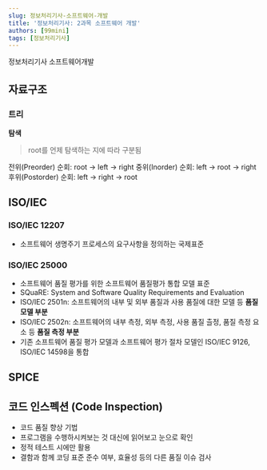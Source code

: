 ```yaml
---
slug: 정보처리기사-소프트웨어-개발
title: '정보처리기사: 2과목 소프트웨어 개발'
authors: [99mini]
tags: [정보처리기사]
---
```


정보처리기사 소프트웨어개발

<!-- truncate -->

## 자료구조

### 트리

**탐색**

> root를 언제 탐색하는 지에 따라 구분됨

전위(Preorder) 순회: root -> left -> right
중위(Inorder) 순회: left -> root -> right
후위(Postorder) 순회: left -> right -> root

## ISO/IEC

### ISO/IEC 12207

- 소프트웨어 생명주기 프로세스의 요구사항을 정의하는 국제표준

### ISO/IEC 25000

- 소프트웨어 품질 평가를 위한 소프트웨어 품질평가 통합 모델 표준
- SQuaRE: System and Software Quality Requirements and Evaluation
- ISO/IEC 2501n: 소프트웨어의 내부 및 외부 품질과 사용 품질에 대한 모델 등 **품질 모델 부분**
- ISO/IEC 2502n: 소프트웨어의 내부 측정, 외부 측정, 사용 품질 츨정, 품질 측정 요소 등 **품질 측정 부분**
- 기존 소프트웨어 품질 평가 모델과 소프트웨어 평가 절차 모델인 ISO/IEC 9126, ISO/IEC 14598을 통합

## SPICE

## 코드 인스펙션 (Code Inspection)

- 코드 품질 향상 기법
- 프로그램을 수행하시켜보는 것 대신에 읽어보고 눈으로 확인
- 정적 테스트 시에만 활용
- 결함과 함께 코딩 표준 준수 여부, 효율성 등의 다른 품질 이슈 검사
